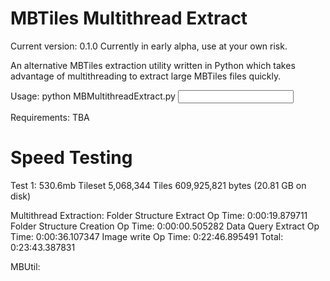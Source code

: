 MBTiles Multithread Extract
===========================

Current version: 0.1.0
Currently in early alpha, use at your own risk.

An alternative MBTiles extraction utility written in Python which takes advantage of multithreading to extract large MBTiles files quickly.

Usage:
python MBMultithreadExtract.py <input mbtiles file> <output folder>

Requirements:
TBA


Speed Testing
===========================

Test 1:
530.6mb Tileset
5,068,344 Tiles
609,925,821 bytes (20.81 GB on disk)

Multithread Extraction:
Folder Structure Extract Op Time: 0:00:19.879711
Folder Structure Creation Op Time: 0:00:00.505282
Data Query Extract Op Time: 0:00:36.107347
Image write Op Time: 0:22:46.895491
Total: 0:23:43.387831

MBUtil:
